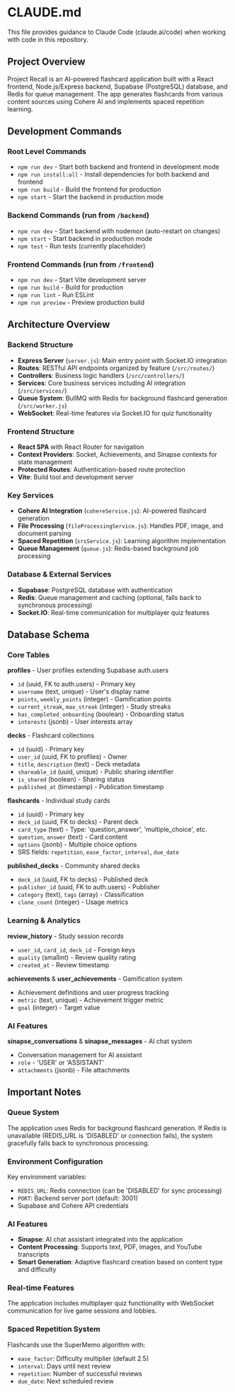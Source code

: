 # CLAUDE.md

This file provides guidance to Claude Code (claude.ai/code) when working with code in this repository.

## Project Overview

Project Recall is an AI-powered flashcard application built with a React frontend, Node.js/Express backend, Supabase (PostgreSQL) database, and Redis for queue management. The app generates flashcards from various content sources using Cohere AI and implements spaced repetition learning.

## Development Commands

### Root Level Commands
- `npm run dev` - Start both backend and frontend in development mode
- `npm run install:all` - Install dependencies for both backend and frontend
- `npm run build` - Build the frontend for production
- `npm start` - Start the backend in production mode

### Backend Commands (run from `/backend`)
- `npm run dev` - Start backend with nodemon (auto-restart on changes)
- `npm start` - Start backend in production mode
- `npm test` - Run tests (currently placeholder)

### Frontend Commands (run from `/frontend`)
- `npm run dev` - Start Vite development server
- `npm run build` - Build for production
- `npm run lint` - Run ESLint
- `npm run preview` - Preview production build

## Architecture Overview

### Backend Structure
- **Express Server** (`server.js`): Main entry point with Socket.IO integration
- **Routes**: RESTful API endpoints organized by feature (`/src/routes/`)
- **Controllers**: Business logic handlers (`/src/controllers/`)
- **Services**: Core business services including AI integration (`/src/services/`)
- **Queue System**: BullMQ with Redis for background flashcard generation (`/src/worker.js`)
- **WebSocket**: Real-time features via Socket.IO for quiz functionality

### Frontend Structure
- **React SPA** with React Router for navigation
- **Context Providers**: Socket, Achievements, and Sinapse contexts for state management
- **Protected Routes**: Authentication-based route protection
- **Vite**: Build tool and development server

### Key Services
- **Cohere AI Integration** (`cohereService.js`): AI-powered flashcard generation
- **File Processing** (`fileProcessingService.js`): Handles PDF, image, and document parsing
- **Spaced Repetition** (`srsService.js`): Learning algorithm implementation
- **Queue Management** (`queue.js`): Redis-based background job processing

### Database & External Services
- **Supabase**: PostgreSQL database with authentication
- **Redis**: Queue management and caching (optional, falls back to synchronous processing)
- **Socket.IO**: Real-time communication for multiplayer quiz features

## Database Schema

### Core Tables

**profiles** - User profiles extending Supabase auth.users
- `id` (uuid, FK to auth.users) - Primary key
- `username` (text, unique) - User's display name
- `points`, `weekly_points` (integer) - Gamification points
- `current_streak`, `max_streak` (integer) - Study streaks
- `has_completed_onboarding` (boolean) - Onboarding status
- `interests` (jsonb) - User interests array

**decks** - Flashcard collections
- `id` (uuid) - Primary key
- `user_id` (uuid, FK to profiles) - Owner
- `title`, `description` (text) - Deck metadata
- `shareable_id` (uuid, unique) - Public sharing identifier
- `is_shared` (boolean) - Sharing status
- `published_at` (timestamp) - Publication timestamp

**flashcards** - Individual study cards
- `id` (uuid) - Primary key
- `deck_id` (uuid, FK to decks) - Parent deck
- `card_type` (text) - Type: 'question_answer', 'multiple_choice', etc.
- `question`, `answer` (text) - Card content
- `options` (jsonb) - Multiple choice options
- SRS fields: `repetition`, `ease_factor`, `interval`, `due_date`

**published_decks** - Community shared decks
- `deck_id` (uuid, FK to decks) - Published deck
- `publisher_id` (uuid, FK to auth.users) - Publisher
- `category` (text), `tags` (array) - Classification
- `clone_count` (integer) - Usage metrics

### Learning & Analytics

**review_history** - Study session records
- `user_id`, `card_id`, `deck_id` - Foreign keys
- `quality` (smallint) - Review quality rating
- `created_at` - Review timestamp

**achievements** & **user_achievements** - Gamification system
- Achievement definitions and user progress tracking
- `metric` (text, unique) - Achievement trigger metric
- `goal` (integer) - Target value

### AI Features

**sinapse_conversations** & **sinapse_messages** - AI chat system
- Conversation management for AI assistant
- `role` - 'USER' or 'ASSISTANT'
- `attachments` (jsonb) - File attachments

## Important Notes

### Queue System
The application uses Redis for background flashcard generation. If Redis is unavailable (REDIS_URL is 'DISABLED' or connection fails), the system gracefully falls back to synchronous processing.

### Environment Configuration
Key environment variables:
- `REDIS_URL`: Redis connection (can be 'DISABLED' for sync processing)
- `PORT`: Backend server port (default: 3001)
- Supabase and Cohere API credentials

### AI Features
- **Sinapse**: AI chat assistant integrated into the application
- **Content Processing**: Supports text, PDF, images, and YouTube transcripts
- **Smart Generation**: Adaptive flashcard creation based on content type and difficulty

### Real-time Features
The application includes multiplayer quiz functionality with WebSocket communication for live game sessions and lobbies.

### Spaced Repetition System
Flashcards use the SuperMemo algorithm with:
- `ease_factor`: Difficulty multiplier (default 2.5)
- `interval`: Days until next review
- `repetition`: Number of successful reviews
- `due_date`: Next scheduled review